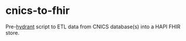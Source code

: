 # cnics-to-fhir
Pre-[hydrant](https://github.com/uwcirg/hydrant) script to ETL data from CNICS database(s) into a HAPI FHIR store.

